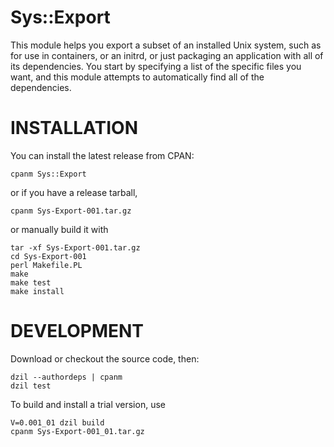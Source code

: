 # Sys::Export

This module helps you export a subset of an installed Unix system, such as for
use in containers, or an initrd, or just packaging an application with all of
its dependencies.  You start by specifying a list of the specific files you
want, and this module attempts to automatically find all of the dependencies.

# INSTALLATION

You can install the latest release from CPAN:

    cpanm Sys::Export

or if you have a release tarball,

    cpanm Sys-Export-001.tar.gz

or manually build it with

    tar -xf Sys-Export-001.tar.gz
    cd Sys-Export-001
    perl Makefile.PL
    make
    make test
    make install

# DEVELOPMENT

Download or checkout the source code, then:

    dzil --authordeps | cpanm
    dzil test

To build and install a trial version, use

    V=0.001_01 dzil build
    cpanm Sys-Export-001_01.tar.gz
